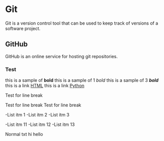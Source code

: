 # Git

Git is a version control tool that can be used to keep track of versions of a software project.

## GitHub

GitHub is an online service for hosting git repositories.

### Test
this is a sample of **bold**
this is a sample of 1 *bold*
this is a sample of 3 ***bold***
this is a link [HTML](/HTML)
this is a link [Python](/Python)

Test for line break

Test for line break
Test for line break

-List itm 1
-List itm 2
-List itm 3

-List itm 11
-List itm 12
-List itm 13

Normal txt
hi hello
